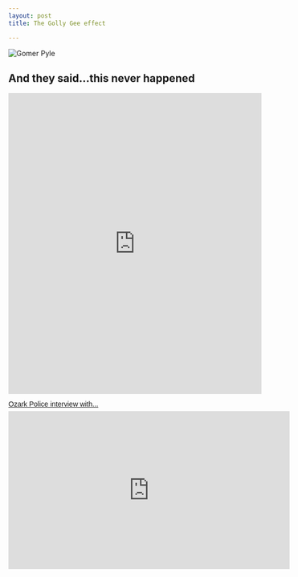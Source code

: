 ```yaml
---
layout: post
title: The Golly Gee effect

---
```

![Gomer Pyle](https://jonkalev.s3.us-west-2.amazonaws.com/20230129_Gollygee.jpg)


## And they said...this never happened 



<iframe class="scribd_iframe_embed" title="Ozark Police interview with Rena Crumb" src="https://www.scribd.com/embeds/622623523/content?start_page=1&view_mode=scroll&access_key=key-crDCzyUVaQZWxKjxJcJF" tabindex="0" data-auto-height="true" data-aspect-ratio="0.7068965517241379" scrolling="no" width="100%" height="600" frameborder="0"></iframe><p  style="   margin: 12px auto 6px auto;   font-family: Helvetica,Arial,Sans-serif;   font-style: normal;   font-variant: normal;   font-weight: normal;   font-size: 14px;   line-height: normal;   font-size-adjust: none;   font-stretch: normal;   -x-system-font: none;   display: block;"   ><a title="View Ozark Police interview with Rena Crumb on Scribd" href="https://www.scribd.com/document/622623523/Ozark-Police-interview-with-Rena-Crumb#from_embed"  style="text-decoration: underline;">Ozark Police interview with...</a></p>

<div class="youtube-video-container">
  <iframe
    width="560"
    height="315"
    src="https://youtu.be/tXd09NDQW3w"
    frameborder="0"
    allow="accelerometer; autoplay; encrypted-media; gyroscope; picture-in-picture"
    allowfullscreen
  ></iframe>
</div>


